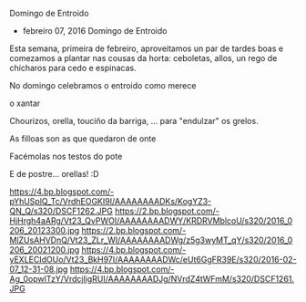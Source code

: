 
 Domingo de Entroido
- febreiro 07, 2016
Domingo de Entroido

Esta semana, primeira de febreiro, aproveitamos un par de tardes boas e comezamos a plantar nas cousas da horta: ceboletas, allos, un rego de chícharos para cedo e espinacas.

No domingo celebramos o entroido como merece

o xantar

Chourizos, orella, touciño da barriga, ... para "endulzar" os grelos.

As filloas son as que quedaron de onte



Facémolas nos testos do pote




E de postre... orellas! :D

https://4.bp.blogspot.com/-pYhUSplQ_Tc/VrdhEOGKI9I/AAAAAAAADKs/KogYZ3-QN_Q/s320/DSCF1262.JPG
https://2.bp.blogspot.com/-HjHrgh4aARg/Vt23_QvPWOI/AAAAAAAADWY/KRDRVMblcoU/s320/2016_0206_20123300.jpg
https://2.bp.blogspot.com/-MlZUsAHVDnQ/Vt23_ZLr_WI/AAAAAAAADWg/z5g3wyMT_qY/s320/2016_0206_20021200.jpg
https://4.bp.blogspot.com/-yEXLECIdOUo/Vt23_BkH97I/AAAAAAAADWc/eUt6GgFR39E/s320/2016-02-07_12-31-08.jpg
https://4.bp.blogspot.com/-Ag_0opwlTzY/VrdcjligRUI/AAAAAAAADJg/NVrdZ4tWFmM/s320/DSCF1261.JPG
